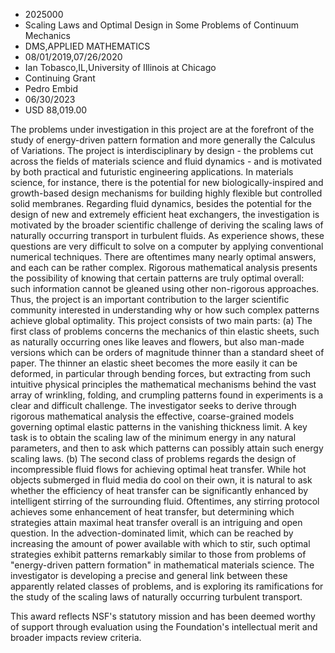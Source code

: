 
* 2025000
* Scaling Laws and Optimal Design in Some Problems of Continuum Mechanics
* DMS,APPLIED MATHEMATICS
* 08/01/2019,07/26/2020
* Ian Tobasco,IL,University of Illinois at Chicago
* Continuing Grant
* Pedro Embid
* 06/30/2023
* USD 88,019.00

The problems under investigation in this project are at the forefront of the
study of energy-driven pattern formation and more generally the Calculus of
Variations. The project is interdisciplinary by design - the problems cut across
the fields of materials science and fluid dynamics - and is motivated by both
practical and futuristic engineering applications. In materials science, for
instance, there is the potential for new biologically-inspired and growth-based
design mechanisms for building highly flexible but controlled solid membranes.
Regarding fluid dynamics, besides the potential for the design of new and
extremely efficient heat exchangers, the investigation is motivated by the
broader scientific challenge of deriving the scaling laws of naturally occurring
transport in turbulent fluids. As experience shows, these questions are very
difficult to solve on a computer by applying conventional numerical techniques.
There are oftentimes many nearly optimal answers, and each can be rather
complex. Rigorous mathematical analysis presents the possibility of knowing that
certain patterns are truly optimal overall: such information cannot be gleaned
using other non-rigorous approaches. Thus, the project is an important
contribution to the larger scientific community interested in understanding why
or how such complex patterns achieve global optimality. This project consists of
two main parts: (a) The first class of problems concerns the mechanics of thin
elastic sheets, such as naturally occurring ones like leaves and flowers, but
also man-made versions which can be orders of magnitude thinner than a standard
sheet of paper. The thinner an elastic sheet becomes the more easily it can be
deformed, in particular through bending forces, but extracting from such
intuitive physical principles the mathematical mechanisms behind the vast array
of wrinkling, folding, and crumpling patterns found in experiments is a clear
and difficult challenge. The investigator seeks to derive through rigorous
mathematical analysis the effective, coarse-grained models governing optimal
elastic patterns in the vanishing thickness limit. A key task is to obtain the
scaling law of the minimum energy in any natural parameters, and then to ask
which patterns can possibly attain such energy scaling laws. (b) The second
class of problems regards the design of incompressible fluid flows for achieving
optimal heat transfer. While hot objects submerged in fluid media do cool on
their own, it is natural to ask whether the efficiency of heat transfer can be
significantly enhanced by intelligent stirring of the surrounding fluid.
Oftentimes, any stirring protocol achieves some enhancement of heat transfer,
but determining which strategies attain maximal heat transfer overall is an
intriguing and open question. In the advection-dominated limit, which can be
reached by increasing the amount of power available with which to stir, such
optimal strategies exhibit patterns remarkably similar to those from problems of
"energy-driven pattern formation" in mathematical materials science. The
investigator is developing a precise and general link between these apparently
related classes of problems, and is exploring its ramifications for the study of
the scaling laws of naturally occurring turbulent transport.

This award reflects NSF's statutory mission and has been deemed worthy of
support through evaluation using the Foundation's intellectual merit and broader
impacts review criteria.
